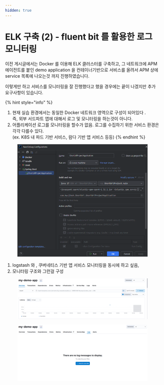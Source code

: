 ```yaml
---
hidden: true
---
```


# ELK 구축 (2) - fluent bit 를 활용한 로그 모니터링

이전 게시글에서는 Docker 를 이용해 ELK 클러스터를 구축하고, 그 네트워크에 APM 에이전트를 붙인 demo application 을 컨테이너기반으로 서비스를 올려서 APM 상에 service 목록에 나오는것 까지 진행하였습니다.



이렇게만 하고 서비스를 모니터링을 잘 진행했다고 했을 경우에는 끝이 나겠지만 추가 요구사항이 있습니다.



{% hint style="info" %}
1. 현재 실습 환경에서는 동일한 Docker 네트워크 영역으로 구성이 되어있다 . \
   즉, 외부 서드파트 앱에 대해서 로그 및 모니터링을 하는것이 아니다.
2. 어플리케이션 로그를 모니터링을 할수가 없음. 로그를 수집하기 위한 서비스 환경은 각각 다를수 있다.\
   (ex. K8S 내 파드 기반 서비스, 람다 기반 앱 서비스 등등)
{% endhint %}

<figure><img src="../../../.gitbook/assets/image (1).png" alt=""><figcaption></figcaption></figure>

1. logstash 와 , 쿠버네티스 기반 앱 서비스 모니터링을 동시에 하고 싶음,&#x20;
2. 모니터링 구조와 그런걸 구성

<figure><img src="../../../.gitbook/assets/image(2).png" alt=""><figcaption></figcaption></figure>

<figure><img src="../../../.gitbook/assets/image (1) (1).png" alt=""><figcaption></figcaption></figure>

